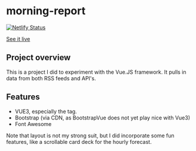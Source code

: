 # morning-report

[![Netlify Status](https://api.netlify.com/api/v1/badges/fa605fca-bb01-423b-9ff4-0f53c5a65082/deploy-status)](https://app.netlify.com/sites/mp-morning-report/deploys)

[See it live](https://mp-morning-report.netlify.app/)

## Project overview

This is a project I did to experiment with the Vue.JS framework. It pulls in data from both RSS feeds and API's.

## Features

- VUE3, especially the <Suspense> tag.
- Bootstrap (via CDN, as BootstrapVue does not yet play nice with Vue3)
- Font Awesome

Note that layout is not my strong suit, but I did incorporate some fun features, like a scrollable card deck for the hourly forecast.
